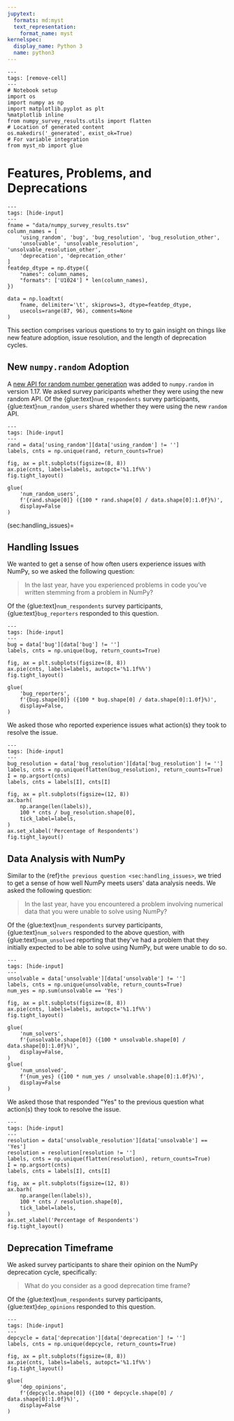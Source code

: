 ```yaml
---
jupytext:
  formats: md:myst
  text_representation:
    format_name: myst
kernelspec:
  display_name: Python 3
  name: python3
---
```


```{code-cell} ipython3
---
tags: [remove-cell]
---
# Notebook setup
import os
import numpy as np
import matplotlib.pyplot as plt
%matplotlib inline
from numpy_survey_results.utils import flatten
# Location of generated content
os.makedirs('_generated', exist_ok=True)
# For variable integration
from myst_nb import glue
```

# Features, Problems, and Deprecations

```{code-cell} ipython3
---
tags: [hide-input]
---
fname = "data/numpy_survey_results.tsv"
column_names = [
    'using_random', 'bug', 'bug_resolution', 'bug_resolution_other',
    'unsolvable', 'unsolvable_resolution', 'unsolvable_resolution_other',
    'deprecation', 'deprecation_other'
]
featdep_dtype = np.dtype({
    "names": column_names,
    "formats": ['U1024'] * len(column_names),
})

data = np.loadtxt(
    fname, delimiter='\t', skiprows=3, dtype=featdep_dtype,
    usecols=range(87, 96), comments=None
)
```

This section comprises various questions to try to gain insight on things
like new feature adoption, issue resolution, and the length of deprecation
cycles.

## New `numpy.random` Adoption

A [new API for random number generation][nprandom] was added to `numpy.random`
in version 1.17.
We asked survey paricipants whether they were using the new random API.
Of the {glue:text}`num_respondents` survey participants,
{glue:text}`num_random_users` shared whether they were using the new `random`
API.

[nprandom]: https://numpy.org/doc/stable/reference/random/index.html

```{code-cell} ipython3
---
tags: [hide-input]
---
rand = data['using_random'][data['using_random'] != '']
labels, cnts = np.unique(rand, return_counts=True)

fig, ax = plt.subplots(figsize=(8, 8))
ax.pie(cnts, labels=labels, autopct='%1.1f%%')
fig.tight_layout()

glue(
    'num_random_users',
    f'{rand.shape[0]} ({100 * rand.shape[0] / data.shape[0]:1.0f}%)',
    display=False
)
```

(sec:handling_issues)=

## Handling Issues

We wanted to get a sense of how often users experience issues with NumPy, so
we asked the following question:

  > In the last year, have you experienced problems in code you’ve written
  > stemming from a problem in NumPy?

Of the {glue:text}`num_respondents` survey participants,
{glue:text}`bug_reporters` responded to this question.

```{code-cell} ipython3
---
tags: [hide-input]
---
bug = data['bug'][data['bug'] != '']
labels, cnts = np.unique(bug, return_counts=True)

fig, ax = plt.subplots(figsize=(8, 8))
ax.pie(cnts, labels=labels, autopct='%1.1f%%')
fig.tight_layout()

glue(
    'bug_reporters',
    f'{bug.shape[0]} ({100 * bug.shape[0] / data.shape[0]:1.0f}%)',
    display=False,
)
```

We asked those who reported experience issues what action(s) they took to
resolve the issue.

```{code-cell} ipython3
---
tags: [hide-input]
---
bug_resolution = data['bug_resolution'][data['bug_resolution'] != '']
labels, cnts = np.unique(flatten(bug_resolution), return_counts=True)
I = np.argsort(cnts)
labels, cnts = labels[I], cnts[I]

fig, ax = plt.subplots(figsize=(12, 8))
ax.barh(
    np.arange(len(labels)),
    100 * cnts / bug_resolution.shape[0], 
    tick_label=labels,
)
ax.set_xlabel('Percentage of Respondents')
fig.tight_layout()
```

## Data Analysis with NumPy

Similar to the {ref}`the previous question <sec:handling_issues>`, we tried to
get a sense of how well NumPy meets users' data analysis needs.
We asked the following question:

  > In the last year, have you encountered a problem involving numerical data
  > that you were unable to solve using NumPy?

Of the {glue:text}`num_respondents` survey participants, 
{glue:text}`num_solvers` responded to the above question, with 
{glue:text}`num_unsolved` reporting that they've had a problem that they 
initially expected to be able to solve using NumPy, but were unable to do so.

```{code-cell} ipython3
---
tags: [hide-input]
---
unsolvable = data['unsolvable'][data['unsolvable'] != '']
labels, cnts = np.unique(unsolvable, return_counts=True)
num_yes = np.sum(unsolvable == 'Yes')

fig, ax = plt.subplots(figsize=(8, 8))
ax.pie(cnts, labels=labels, autopct='%1.1f%%')
fig.tight_layout()

glue(
    'num_solvers',
    f'{unsolvable.shape[0]} ({100 * unsolvable.shape[0] / data.shape[0]:1.0f}%)',
    display=False,
)
glue(
    'num_unsolved',
    f'{num_yes} ({100 * num_yes / unsolvable.shape[0]:1.0f}%)',
    display=False
)
```

We asked those that responded "Yes" to the previous question what action(s)
they took to resolve the issue.

```{code-cell} ipython3
---
tags: [hide-input]
---
resolution = data['unsolvable_resolution'][data['unsolvable'] == 'Yes']
resolution = resolution[resolution != '']
labels, cnts = np.unique(flatten(resolution), return_counts=True)
I = np.argsort(cnts)
labels, cnts = labels[I], cnts[I]

fig, ax = plt.subplots(figsize=(12, 8))
ax.barh(
    np.arange(len(labels)),
    100 * cnts / resolution.shape[0], 
    tick_label=labels,
)
ax.set_xlabel('Percentage of Respondents')
fig.tight_layout()
```

## Deprecation Timeframe

We asked survey participants to share their opinion on the NumPy
deprecation cycle, specifically:

  > What do you consider as a good deprecation time frame?

Of the {glue:text}`num_respondents` survey participants,
{glue:text}`dep_opinions` responded to this question.

```{code-cell} ipython3
---
tags: [hide-input]
---
depcycle = data['deprecation'][data['deprecation'] != '']
labels, cnts = np.unique(depcycle, return_counts=True)

fig, ax = plt.subplots(figsize=(8, 8))
ax.pie(cnts, labels=labels, autopct='%1.1f%%')
fig.tight_layout()

glue(
    'dep_opinions',
    f'{depcycle.shape[0]} ({100 * depcycle.shape[0] / data.shape[0]:1.0f}%)',
    display=False
)
```

